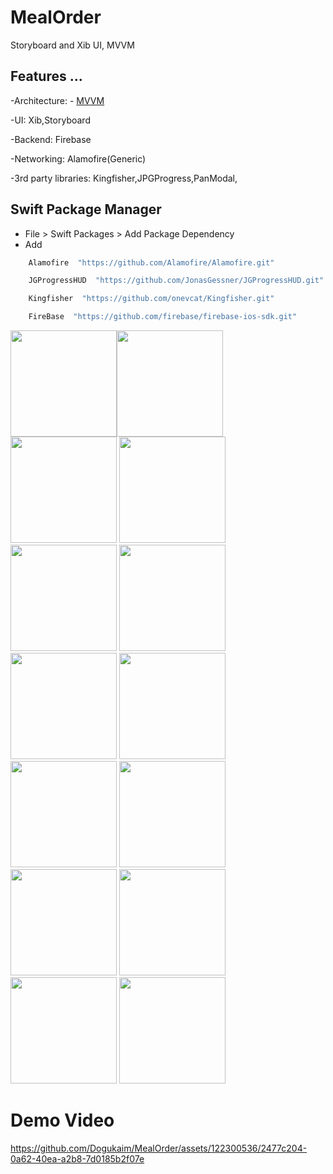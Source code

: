 # MealOrder
 Storyboard and Xib UI, MVVM

## Features ...


-Architecture: - [MVVM](https://www.kodeco.com/6733535-ios-mvvm-tutorial-refactoring-from-mvc)

-UI: Xib,Storyboard

-Backend: Firebase

-Networking: Alamofire(Generic)

-3rd party libraries: Kingfisher,JPGProgress,PanModal,



## Swift Package Manager
- File > Swift Packages > Add Package Dependency
- Add 

```bash
    Alamofire  "https://github.com/Alamofire/Alamofire.git"
```

```bash
    JGProgressHUD  "https://github.com/JonasGessner/JGProgressHUD.git"
```

```bash
    Kingfisher  "https://github.com/onevcat/Kingfisher.git"
```

```bash
    FireBase  "https://github.com/firebase/firebase-ios-sdk.git"
```


<img width="170" src="https://github.com/Dogukaim/MealOrder/assets/122300536/f58bea3c-e01b-439c-987c-7107b08ecd5b"><img width="170" src="https://github.com/Dogukaim/MealOrder/assets/122300536/8c45dc39-2c99-47ba-80ad-c6882ffc967e">
<img width="170" src="https://github.com/Dogukaim/MealOrder/assets/122300536/9f7ec9ef-04f7-4cee-80d3-eab8c7867697">
<img width="170" src="https://github.com/Dogukaim/MealOrder/assets/122300536/35c31b32-5608-424b-8600-9818d059ab21">
<img width="170" src="https://github.com/Dogukaim/MealOrder/assets/122300536/54595d67-323a-4685-ae67-d36be8bed189">
<img width="170" src="https://github.com/Dogukaim/MealOrder/assets/122300536/f270c22d-9d15-415c-b177-ec50b2a01e4b">
<img width="170" src="https://github.com/Dogukaim/MealOrder/assets/122300536/d2a04f1a-3608-478d-83c7-eaa5ac76c495">
<img width="170" src="https://github.com/Dogukaim/MealOrder/assets/122300536/06cf7e6a-7bb5-4093-9f30-d5420b6c3c07">
<img width="170" src="https://github.com/Dogukaim/MealOrder/assets/122300536/8ebf0661-6cf9-4156-a0c8-d32fbd75022f">
<img width="170" src="https://github.com/Dogukaim/MealOrder/assets/122300536/e6b4a777-8942-4b97-bc9b-964dbe6635c6">
<img width="170" src="https://github.com/Dogukaim/MealOrder/assets/122300536/b3c0ea2e-2d46-43c1-93af-acdb7eda7639">
<img width="170" src="https://github.com/Dogukaim/MealOrder/assets/122300536/91969875-6409-4706-98e4-7f1e721bfb4d">
<img width="170" src="https://github.com/Dogukaim/MealOrder/assets/122300536/60705eec-6341-4f64-a903-14f26de78b48">
<img width="170" src="https://github.com/Dogukaim/MealOrder/assets/122300536/7d19ac77-2ddc-42ab-91c1-d72262f9d7a0"> 


  # Demo Video

https://github.com/Dogukaim/MealOrder/assets/122300536/2477c204-0a62-40ea-a2b8-7d0185b2f07e

